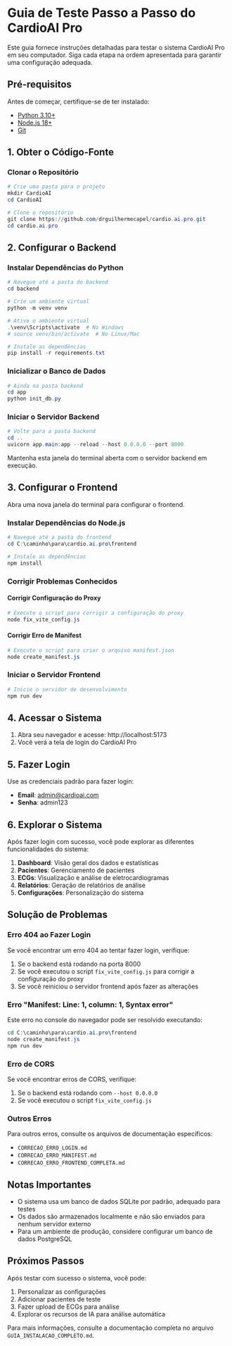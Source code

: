 # Guia de Teste Passo a Passo do CardioAI Pro

Este guia fornece instruções detalhadas para testar o sistema CardioAI Pro em seu computador. Siga cada etapa na ordem apresentada para garantir uma configuração adequada.

## Pré-requisitos

Antes de começar, certifique-se de ter instalado:

- [Python 3.10+](https://www.python.org/downloads/)
- [Node.js 18+](https://nodejs.org/)
- [Git](https://git-scm.com/downloads)

## 1. Obter o Código-Fonte

### Clonar o Repositório

```powershell
# Crie uma pasta para o projeto
mkdir CardioAI
cd CardioAI

# Clone o repositório
git clone https://github.com/drguilhermecapel/cardio.ai.pro.git
cd cardio.ai.pro
```

## 2. Configurar o Backend

### Instalar Dependências do Python

```powershell
# Navegue até a pasta do backend
cd backend

# Crie um ambiente virtual
python -m venv venv

# Ative o ambiente virtual
.\venv\Scripts\activate  # No Windows
# source venv/bin/activate  # No Linux/Mac

# Instale as dependências
pip install -r requirements.txt
```

### Inicializar o Banco de Dados

```powershell
# Ainda na pasta backend
cd app
python init_db.py
```

### Iniciar o Servidor Backend

```powershell
# Volte para a pasta backend
cd ..
uvicorn app.main:app --reload --host 0.0.0.0 --port 8000
```

Mantenha esta janela do terminal aberta com o servidor backend em execução.

## 3. Configurar o Frontend

Abra uma nova janela do terminal para configurar o frontend.

### Instalar Dependências do Node.js

```powershell
# Navegue até a pasta do frontend
cd C:\caminho\para\cardio.ai.pro\frontend

# Instale as dependências
npm install
```

### Corrigir Problemas Conhecidos

#### Corrigir Configuração do Proxy

```powershell
# Execute o script para corrigir a configuração do proxy
node fix_vite_config.js
```

#### Corrigir Erro de Manifest

```powershell
# Execute o script para criar o arquivo manifest.json
node create_manifest.js
```

### Iniciar o Servidor Frontend

```powershell
# Inicie o servidor de desenvolvimento
npm run dev
```

## 4. Acessar o Sistema

1. Abra seu navegador e acesse: http://localhost:5173
2. Você verá a tela de login do CardioAI Pro

## 5. Fazer Login

Use as credenciais padrão para fazer login:

- **Email**: admin@cardioai.com
- **Senha**: admin123

## 6. Explorar o Sistema

Após fazer login com sucesso, você pode explorar as diferentes funcionalidades do sistema:

1. **Dashboard**: Visão geral dos dados e estatísticas
2. **Pacientes**: Gerenciamento de pacientes
3. **ECGs**: Visualização e análise de eletrocardiogramas
4. **Relatórios**: Geração de relatórios de análise
5. **Configurações**: Personalização do sistema

## Solução de Problemas

### Erro 404 ao Fazer Login

Se você encontrar um erro 404 ao tentar fazer login, verifique:

1. Se o backend está rodando na porta 8000
2. Se você executou o script `fix_vite_config.js` para corrigir a configuração do proxy
3. Se você reiniciou o servidor frontend após fazer as alterações

### Erro "Manifest: Line: 1, column: 1, Syntax error"

Este erro no console do navegador pode ser resolvido executando:

```powershell
cd C:\caminho\para\cardio.ai.pro\frontend
node create_manifest.js
npm run dev
```

### Erro de CORS

Se você encontrar erros de CORS, verifique:

1. Se o backend está rodando com `--host 0.0.0.0`
2. Se você executou o script `fix_vite_config.js`

### Outros Erros

Para outros erros, consulte os arquivos de documentação específicos:

- `CORRECAO_ERRO_LOGIN.md`
- `CORRECAO_ERRO_MANIFEST.md`
- `CORRECAO_ERRO_FRONTEND_COMPLETA.md`

## Notas Importantes

- O sistema usa um banco de dados SQLite por padrão, adequado para testes
- Os dados são armazenados localmente e não são enviados para nenhum servidor externo
- Para um ambiente de produção, considere configurar um banco de dados PostgreSQL

## Próximos Passos

Após testar com sucesso o sistema, você pode:

1. Personalizar as configurações
2. Adicionar pacientes de teste
3. Fazer upload de ECGs para análise
4. Explorar os recursos de IA para análise automática

Para mais informações, consulte a documentação completa no arquivo `GUIA_INSTALACAO_COMPLETO.md`.